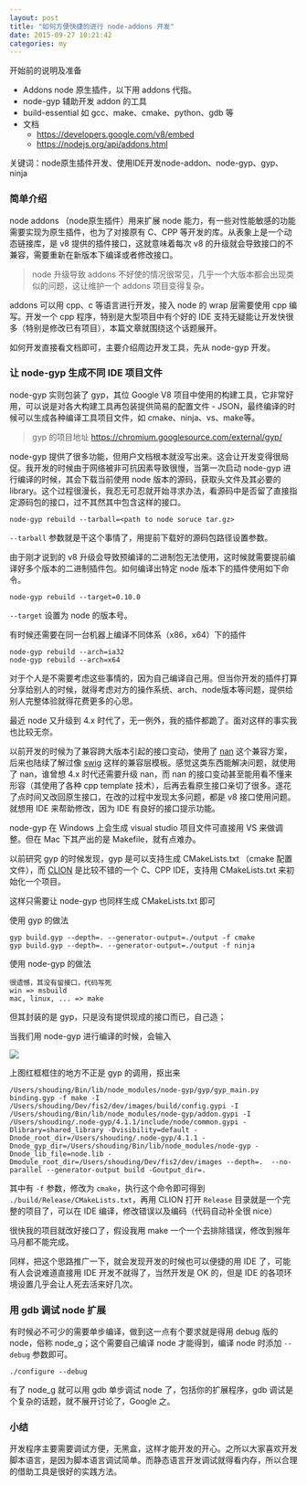 ```yaml
---
layout: post
title: "如何方便快捷的进行 node-addons 开发"
date: 2015-09-27 10:21:42
categories: my
---
```


开始前的说明及准备

- Addons node 原生插件，以下用 addons 代指。
- node-gyp 辅助开发 addon 的工具
- build-essential 如 gcc、make、cmake、python、gdb 等
- 文档
    - https://developers.google.com/v8/embed
    - https://nodejs.org/api/addons.html

关键词：node原生插件开发、使用IDE开发node-addon、node-gyp、gyp、ninja

### 简单介绍
node addons （node原生插件）用来扩展 node 能力，有一些对性能敏感的功能需要实现为原生插件，也为了对接原有 C、CPP 等开发的库。从表象上是一个动态链接库，是 v8 提供的插件接口，这就意味着每次 v8 的升级就会导致接口的不兼容，需要重新在新版本下编译或者修改接口。

> node 升级导致 addons 不好使的情况很常见，几乎一个大版本都会出现类似的问题，这让维护一个 addons 项目变得复杂。

addons 可以用 cpp、c 等语言进行开发，接入 node 的 wrap 层需要使用 cpp 编写。开发一个 cpp 程序，特别是大型项目中有个好的 IDE 支持无疑能让开发快很多（特别是修改已有项目），本篇文章就围绕这个话题展开。

如何开发直接看文档即可，主要介绍周边开发工具，先从 node-gyp 开发。

### 让 node-gyp 生成不同 IDE 项目文件
node-gyp 实则包装了 gyp，其位 Google V8 项目中使用的构建工具，它非常好用，可以说是对各大构建工具再包装提供简易的配置文件 - JSON，最终编译的时候可以生成各种编译工具项目文件，如 cmake、ninja、vs、make等。

> gyp 的项目地址 https://chromium.googlesource.com/external/gyp/

node-gyp 提供了很多功能，但用户文档根本就没写出来。这会让开发变得很局促。我开发的时候由于网络被非可抗因素导致很慢，当第一次启动 node-gyp 进行编译的时候，其会下载当前使用 node 版本的源码，获取头文件及其必要的 library。这个过程很漫长，我忍无可忍就开始寻求办法，看源码中是否留了直接指定源码包的接口，过不其然其中包含这样的接口。

```
node-gyp rebuild --tarball=<path to node soruce tar.gz>
```

`--tarball` 参数就是干这个事情了，用提前下载好的源码包路径设置参数。

由于刚才说到的 v8 升级会导致预编译的二进制包无法使用，这时候就需要提前编译好多个版本的二进制插件包。如何编译出特定 node 版本下的插件使用如下命令。

```
node-gyp rebuild --target=0.10.0
```

`--target` 设置为 node 的版本号。

有时候还需要在同一台机器上编译不同体系（x86，x64）下的插件

```
node-gyp rebuild --arch=ia32
node-gyp rebuild --arch=x64
```

对于个人是不需要考虑这些事情的，因为自己编译自己用。但当你开发的插件打算分享给别人的时候，就得考虑对方的操作系统、arch、node版本等问题，提供给别人完整体验就得花费更多的心思。

最近 node 又升级到 4.x 时代了，无一例外，我的插件都跪了。面对这样的事实我也比较无奈。

以前开发的时候为了兼容跨大版本引起的接口变动，使用了 [nan](https://github.com/nodejs/nan) 这个兼容方案，后来也陆续了解过像 [swig](http://www.swig.org/) 这样的兼容层模板。感觉这类东西能解决问题，就使用了 nan，谁曾想 4.x 时代还需要升级 nan，而 nan 的接口变动甚至能用看不懂来形容（其使用了各种 cpp template 技术），后再去看原生接口亲切了很多。遂花了点时间又改回原生接口，在改的过程中发现太多问题，都是 v8 接口使用问题。就想用 IDE 来帮助修改，因为 IDE 有良好的接口提示功能。

node-gyp 在 Windows 上会生成 visual studio 项目文件可直接用 VS 来做调整。但在 Mac 下其产出的是 Makefile，就有点难办。

以前研究 gyp 的时候发现，gyp 是可以支持生成 CMakeLists.txt （cmake 配置文件），而 [CLION](https://www.jetbrains.com/clion/) 是比较不错的一个 C、CPP IDE，支持用 CMakeLists.txt 来初始化一个项目。

这样只需要让 node-gyp 也同样生成 CMakeLists.txt 即可

使用 gyp 的做法

```
gyp build.gyp --depth=. --generator-output=./output -f cmake
gyp build.gyp --depth=. --generator-output=./output -f ninja
```

使用 node-gyp 的做法

```
很遗憾，其没有留接口，代码写死
win => msbuild
mac, linux, ... => make
```

但其封装的是 gyp，只是没有提供现成的接口而已，自己造；

当我们用 node-gyp 进行编译的时候，会输入

![](http://store.orrafy.com/get/uuid=ecdcc9be82674109036d8266eca3f74c)

上图红框框住的地方不正是 gyp 的调用，抠出来

```
/Users/shouding/Bin/lib/node_modules/node-gyp/gyp/gyp_main.py binding.gyp -f make -I /Users/shouding/Dev/fis2/dev/images/build/config.gypi -I /Users/shouding/Bin/lib/node_modules/node-gyp/addon.gypi -I /Users/shouding/.node-gyp/4.1.1/include/node/common.gypi -Dlibrary=shared_library -Dvisibility=default -Dnode_root_dir=/Users/shouding/.node-gyp/4.1.1 -Dnode_gyp_dir=/Users/shouding/Bin/lib/node_modules/node-gyp -Dnode_lib_file=node.lib -Dmodule_root_dir=/Users/shouding/Dev/fis2/dev/images --depth=.  --no-parallel --generator-output build -Goutput_dir=.
```

其中有 `-f` 参数，修改为 `cmake`，执行这个命令即可得到 `./build/Release/CMakeLists.txt`，再用 CLION 打开 `Release` 目录就是一个完整的项目了，可以在 IDE 编译，修改错误以及编码（代码自动补全很 nice）

很快我的项目就改好接口了，假设我用 make 一个一个去排除错误，修改到猴年马月都不能完成。

同样，把这个思路推广一下，就会发现开发的时候也可以便捷的用 IDE 了，可能有人会说难道直接用 IDE 开发不就得了，当然开发是 OK 的，但是 IDE 的各项环境设置几乎会让人死去活来好几次。

### 用 gdb 调试 node 扩展

有时候必不可少的需要单步编译，做到这一点有个要求就是得用 debug 版的 node，俗称 node_g；这个需要自己编译 node 才能得到，编译 node 时添加 `--debug` 参数即可。

```
./configure --debug
```

有了 node_g 就可以用 gdb 单步调试 node 了，包括你的扩展程序，gdb 调试是个复杂的话题，就不展开讨论了，Google 之。

### 小结

开发程序主要需要调试方便，无黑盒，这样才能开发的开心。之所以大家喜欢开发脚本语言，是因为脚本语言调试简单。而静态语言开发调试就得看内存，所以合理的借助工具是很好的实践方法。